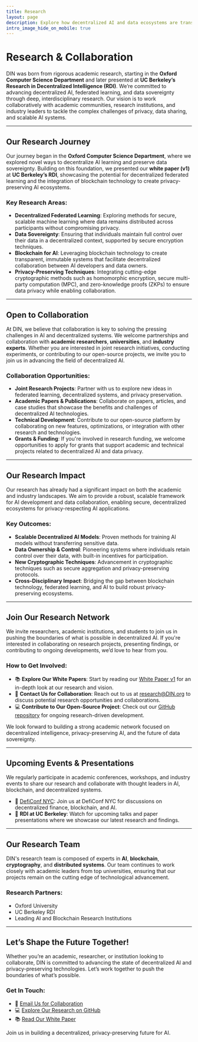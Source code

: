```yaml
---
title: Research  
layout: page  
description: Explore how decentralized AI and data ecosystems are transforming industries through DIN’s research.  
intro_image_hide_on_mobile: true  
---
```


# Research & Collaboration

DIN was born from rigorous academic research, starting in the **Oxford Computer Science Department** and later presented at **UC Berkeley’s Research in Decentralized Intelligence (RDI)**. We’re committed to advancing decentralized AI, federated learning, and data sovereignty through deep, interdisciplinary research. Our vision is to work collaboratively with academic communities, research institutions, and industry leaders to tackle the complex challenges of privacy, data sharing, and scalable AI systems.

---

## Our Research Journey

Our journey began in the **Oxford Computer Science Department**, where we explored novel ways to decentralize AI learning and preserve data sovereignty. Building on this foundation, we presented our **white paper (v1)** at **UC Berkeley’s RDI**, showcasing the potential for decentralized federated learning and the integration of blockchain technology to create privacy-preserving AI ecosystems.

### Key Research Areas:
- **Decentralized Federated Learning**: Exploring methods for secure, scalable machine learning where data remains distributed across participants without compromising privacy.
- **Data Sovereignty**: Ensuring that individuals maintain full control over their data in a decentralized context, supported by secure encryption techniques.
- **Blockchain for AI**: Leveraging blockchain technology to create transparent, immutable systems that facilitate decentralized collaboration between AI developers and data owners.
- **Privacy-Preserving Techniques**: Integrating cutting-edge cryptographic methods such as homomorphic encryption, secure multi-party computation (MPC), and zero-knowledge proofs (ZKPs) to ensure data privacy while enabling collaboration.

---

## Open to Collaboration

At DIN, we believe that collaboration is key to solving the pressing challenges in AI and decentralized systems. We welcome partnerships and collaboration with **academic researchers**, **universities**, and **industry experts**. Whether you are interested in joint research initiatives, conducting experiments, or contributing to our open-source projects, we invite you to join us in advancing the field of decentralized AI.

### Collaboration Opportunities:
- **Joint Research Projects**: Partner with us to explore new ideas in federated learning, decentralized systems, and privacy preservation.
- **Academic Papers & Publications**: Collaborate on papers, articles, and case studies that showcase the benefits and challenges of decentralized AI technologies.
- **Technical Development**: Contribute to our open-source platform by collaborating on new features, optimizations, or integration with other research and technologies.
- **Grants & Funding**: If you're involved in research funding, we welcome opportunities to apply for grants that support academic and technical projects related to decentralized AI and data privacy.

---

## Our Research Impact

Our research has already had a significant impact on both the academic and industry landscapes. We aim to provide a robust, scalable framework for AI development and data collaboration, enabling secure, decentralized ecosystems for privacy-respecting AI applications.

### Key Outcomes:
- **Scalable Decentralized AI Models**: Proven methods for training AI models without transferring sensitive data.
- **Data Ownership & Control**: Pioneering systems where individuals retain control over their data, with built-in incentives for participation.
- **New Cryptographic Techniques**: Advancement in cryptographic techniques such as secure aggregation and privacy-preserving protocols.
- **Cross-Disciplinary Impact**: Bridging the gap between blockchain technology, federated learning, and AI to build robust privacy-preserving ecosystems.

---

## Join Our Research Network

We invite researchers, academic institutions, and students to join us in pushing the boundaries of what is possible in decentralized AI. If you're interested in collaborating on research projects, presenting findings, or contributing to ongoing developments, we’d love to hear from you.

### How to Get Involved:
- 📚 **Explore Our White Papers**: Start by reading our [White Paper v1](https://DIN.github.io/whitepaper) for an in-depth look at our research and vision.
- 📝 **Contact Us for Collaboration**: Reach out to us at [research@DIN.org](mailto:research@DIN.org) to discuss potential research opportunities and collaborations.
- 💻 **Contribute to Our Open-Source Project**: Check out our [GitHub repository](https://github.com/DIN) for ongoing research-driven development.

We look forward to building a strong academic network focused on decentralized intelligence, privacy-preserving AI, and the future of data sovereignty.

---

## Upcoming Events & Presentations

We regularly participate in academic conferences, workshops, and industry events to share our research and collaborate with thought leaders in AI, blockchain, and decentralized systems.

- 📅 [DefiConf NYC](https://deficonf.nyc): Join us at DefiConf NYC for discussions on decentralized finance, blockchain, and AI.
- 🎤 **RDI at UC Berkeley**: Watch for upcoming talks and paper presentations where we showcase our latest research and findings.

---

## Our Research Team

DIN's research team is composed of experts in **AI**, **blockchain**, **cryptography**, and **distributed systems**. Our team continues to work closely with academic leaders from top universities, ensuring that our projects remain on the cutting edge of technological advancement.

### Research Partners:
- Oxford University
- UC Berkeley RDI
- Leading AI and Blockchain Research Institutions

---

## Let’s Shape the Future Together!

Whether you’re an academic, researcher, or institution looking to collaborate, DIN is committed to advancing the state of decentralized AI and privacy-preserving technologies. Let’s work together to push the boundaries of what’s possible.

### Get In Touch:
- 📧 [Email Us for Collaboration](mailto:research@DIN.org)
- 💻 [Explore Our Research on GitHub](https://github.com/DIN)
- 📚 [Read Our White Paper](https://DIN.github.io/whitepaper)

Join us in building a decentralized, privacy-preserving future for AI.
